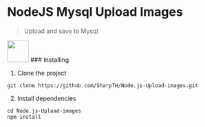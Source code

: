 # NodeJS Mysql Upload Images
>Upload and save to Mysql
<img src="https://sharp-witted.com/Node.js-Upload-images.gif" width="50" height="50" />
### Installing

1. Clone the project
```
git clone https://github.com/SharpTH/Node.js-Upload-images.git
```
2. Install dependencies
```
cd Node.js-Upload-images
npm install
```

